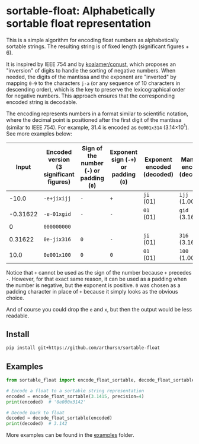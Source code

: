 # sortable-float: Alphabetically sortable float representation

This is a simple algorithm for encoding float numbers as alphabetically sortable strings. The resulting string is of fixed length (significant figures + 6).

It is inspired by IEEE 754 and by [koalamer/conust](https://github.com/koalamer/conust), which proposes an "inversion" of digits to handle the sorting of negative numbers. When needed, the digits of the mantissa and the exponent are "inverted" by mapping `0-9` to the characters `j-a` (or any sequence of 10 characters in descending order), which is the key to preserve the lexicographical order for negative numbers. This approach ensures that the corresponding encoded string is decodable.

The encoding represents numbers in a format similar to scientific notation, where the decimal point is positioned after the first digit of the mantissa (similar to IEEE 754). For example, 31.4 is encoded as `0e001x314` (3.14&times;10<sup>1</sup>). See more examples below:

| Input    | Encoded version<br>(3 significant figures) | Sign of the number (`-`) or padding (`0`) | Exponent sign (`-+`) or padding (`0`) | Exponent encoded<br>(decoded) | Mantissa encoded<br>(decoded) |
| -------- | ------------------------------------------ | ----------------------------------------- | ------------------------------------- | ----------------------------- | ----------------------------- |
| -10.0    | `-e+jixijj`                                | `-`                                       | `+`                                   | `ji`<br>(01)                  | `ijj`<br>(1.00)               |
| -0.31622 | `-e-01xgid`                                | `-`                                       | `-`                                   | `01`<br>(01)                  | `gid`<br>(3.16)               |
| 0        | `000000000`                                |
| 0.31622  | `0e-jix316`                                | `0`                                       | `-`                                   | `ji`<br>(01)                  | `316`<br>(3.16)               |
| 10.0     | `0e001x100`                                | `0`                                       | `0`                                   | `01`<br>(01)                  | `100`<br>(1.00)               |

Notice that `+` cannot be used as the sign of the number because `+` precedes `-`. However, for that exact same reason, it can be used as a padding when the number is negative, but the exponent is positive. `0` was chosen as a padding character in place of `+` because it simply looks as the obvious choice.

And of course you could drop the `e` and `x`, but then the output would be less readable.

## Install

```sh
pip install git+https://github.com/arthursn/sortable-float
```

## Examples

```python
from sortable_float import encode_float_sortable, decode_float_sortable

# Encode a float to a sortable string representation
encoded = encode_float_sortable(3.1415, precision=4)
print(encoded)  # '0e000x3142'

# Decode back to float
decoded = decode_float_sortable(encoded)
print(decoded)  # 3.142
```

More examples can be found in the [examples](examples) folder.
